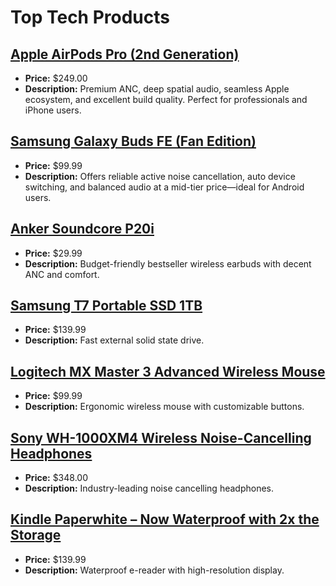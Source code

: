 # Top Tech Products

## [Apple AirPods Pro (2nd Generation)](https://amzn.to/3UAYMx7)
- **Price:** $249.00
- **Description:** Premium ANC, deep spatial audio, seamless Apple ecosystem, and excellent build quality. Perfect for professionals and iPhone users.

## [Samsung Galaxy Buds FE (Fan Edition)](https://amzn.to/4m6BhIh)
- **Price:** $99.99
- **Description:** Offers reliable active noise cancellation, auto device switching, and balanced audio at a mid-tier price—ideal for Android users.

## [Anker Soundcore P20i](https://amzn.to/4mqytoV)
- **Price:** $29.99
- **Description:** Budget-friendly bestseller wireless earbuds with decent ANC and comfort.

## [Samsung T7 Portable SSD 1TB](https://amzn.to/3J1xAor)
- **Price:** $139.99
- **Description:** Fast external solid state drive.

## [Logitech MX Master 3 Advanced Wireless Mouse](https://amzn.to/3J43Ib5)
- **Price:** $99.99
- **Description:** Ergonomic wireless mouse with customizable buttons.

## [Sony WH-1000XM4 Wireless Noise-Cancelling Headphones](https://amzn.to/40OGbkE)
- **Price:** $348.00
- **Description:** Industry-leading noise cancelling headphones.

## [Kindle Paperwhite – Now Waterproof with 2x the Storage](https://amzn.to/4ftSYyW)
- **Price:** $139.99
- **Description:** Waterproof e-reader with high-resolution display.

